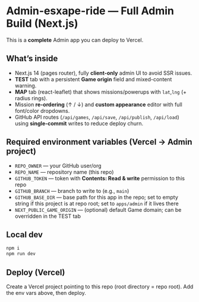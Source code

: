 # Admin-esxape-ride — Full Admin Build (Next.js)

This is a **complete** Admin app you can deploy to Vercel.

## What’s inside

- Next.js 14 (pages router), fully **client-only** admin UI to avoid SSR issues.
- **TEST** tab with a persistent **Game origin** field and mixed-content warning.
- **MAP** tab (react-leaflet) that shows missions/powerups with `lat`,`lng` (+ radius rings).
- Mission **re-ordering** (↑ / ↓) and **custom appearance** editor with full font/color dropdowns.
- GitHub API routes (`/api/games`, `/api/save`, `/api/publish`, `/api/load`) using **single-commit** writes to reduce deploy churn.

## Required environment variables (Vercel → Admin project)

- `REPO_OWNER` — your GitHub user/org
- `REPO_NAME` — repository name (this repo)
- `GITHUB_TOKEN` — token with **Contents: Read & write** permission to this repo
- `GITHUB_BRANCH` — branch to write to (e.g., `main`)
- `GITHUB_BASE_DIR` — base path for this app in the repo; set to empty string if this project is at repo root; set to `apps/admin` if it lives there
- `NEXT_PUBLIC_GAME_ORIGIN` — (optional) default Game domain; can be overridden in the TEST tab

## Local dev

```bash
npm i
npm run dev
```

## Deploy (Vercel)

Create a Vercel project pointing to this repo (root directory = repo root). Add the env vars above, then deploy.

